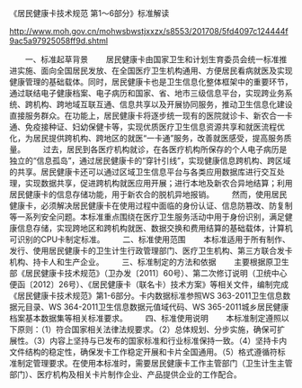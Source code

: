 《居民健康卡技术规范 第1～6部分》标准解读


http://www.moh.gov.cn/mohwsbwstjxxzx/s8553/201708/5fd4097c124444f9ac5a97925058ff9d.shtml


　　一、标准起草背景
　　居民健康卡由国家卫生和计划生育委员会统一标准推进实施、面向全国居民发放、在全国医疗卫生机构通用、方便居民看病就医及实现健康管理的基础载体。同时，居民健康卡也是卫生信息化整体框架中的重要环节，通过联结电子健康档案、电子病历和国家、省、地市三级信息平台，实现跨业务系统、跨机构、跨地域互联互通、信息共享以及开展协同服务，推动卫生信息化建设直接服务群众。在功能上，居民健康卡将逐步统一现有的医院就诊卡、新农合一卡通、免疫接种证、妇幼保健卡等，实现优质医疗卫生信息资源共享和就医流程优化，为居民提供跨机构、跨地区的就医“一卡通”服务，改善就医感受，提高服务质量。
　　过去，居民到各医疗机构就诊，在各医疗机构所保存的个人电子病历是独立的“信息孤岛”，通过居民健康卡的“穿针引线”，实现健康信息跨机构、跨区域的共享。居民健康卡还可以通过区域卫生信息平台与各类应用数据库进行交互处理，实现数据共享，促进跨机构就医应用开展；进行本地及新农合异地结算；利用居民健康卡的信息存储功能，用于新农合的脱机异地报销。
　　然而，使用居民健康卡，必须解决居民健康卡在使用过程中面临的身份认证、信息防篡改、防复制等一系列安全问题。本标准重点围绕在医疗卫生服务活动中用于身份识别，满足健康信息存储，实现跨地区和跨机构就医、数据交换和费用结算的基础载体，计算机可识别的CPU卡制定标准。
　　二、标准使用范围
　　本标准适用于所有制作、发行、使用居民健康卡的卫生计生行政管理部门、医疗卫生机构、第三方联合发卡机构、持卡人和生产企业。
　　三、标准制定的方法和依据
　　主要根据原卫生部《居民健康卡技术规范》（卫办发〔2011〕60号）、第二次修订说明（卫统中心便函〔2012〕26号）、《居民健康卡（联名卡）技术方案》等相关文件，编制完成《居民健康卡技术规范》第1-6部分。卡内数据标准参照WS 363-2011卫生信息数据元目录、WS 364-2011卫生信息数据元值域代码、WS 365-2011城乡居民健康档案基本数据集等相关标准要求。
　　四、标准使用说明
　　本标准制定遵照以下原则：（1）符合国家相关法律法规要求。（2）总体规划、分步实施，确保可扩展性。（3）内容上坚持与已发布的国家标准和行业标准保持一致。（4）坚持卡内文件结构的稳定性，确保发卡工作稳定开展和卡片全国通用。（5）格式遵循符标准制定管理要求。在使用本标准时，需要居民健康卡工作主管部门（卫生计生主管部门）、医疗机构及相关卡片制作企业、产品提供企业的工作配合。

